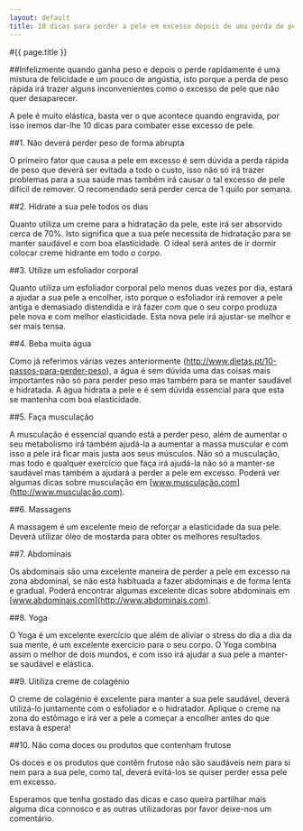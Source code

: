 ```yaml
---
layout: default
title: 10 dicas para perder a pele em excesso depois de uma perda de peso drástica.
---
```


#{{ page.title }}

##Infelizmente quando ganha peso e depois o perde rapidamente é uma mistura de felicidade e um pouco de angústia, isto porque a perda de peso rápida irá trazer alguns inconvenientes como o excesso de pele que não quer desaparecer.

A pele é muito elástica, basta ver o que acontece quando engravida, por isso iremos dar-lhe 10 dicas para combater esse excesso de pele.

##1. Não deverá perder peso de forma abrupta

O primeiro fator que causa a pele em excesso é sem dúvida a perda rápida de peso que deverá ser evitada a todo o custo, isso não só irá trazer problemas para a sua saúde mas também irá causar o tal excesso de pele difícil de remover. O recomendado será perder cerca de 1 quilo por semana.

##2. Hidrate a sua pele todos os dias

Quanto utiliza um creme para a hidratação da pele, este irá ser absorvido cerca de 70%. Isto significa que a sua pele necessita de hidratação para se manter saudável e com boa elasticidade. O ideal será antes de ir dormir colocar creme hidrante em todo o corpo.

##3. Utilize um esfoliador corporal

Quanto utiliza um esfoliador corporal pelo menos duas vezes por dia, estará a ajudar a sua pele a encolher, isto porque o esfoliador irá remover a pele antiga e demasiado distendida e irá fazer com que o seu corpo produza pele nova e com melhor elasticidade. Esta nova pele irá ajustar-se melhor e ser mais tensa.

##4. Beba muita água

Como já referimos várias vezes anteriormente (http://www.dietas.pt/10-passos-para-perder-peso), a água é sem dúvida uma das coisas mais importantes não só para perder peso mas também para se manter saudável e hidratada. A água hidrata a pele e é sem dúvida essencial para que esta se mantenha com boa elasticidade.

##5. Faça musculação

A musculação é essencial quando está a perder peso, além de aumentar o seu metabolismo irá também ajudá-la a aumentar a massa muscular e com isso a pele irá ficar mais justa aos seus músculos. Não só a musculação, mas todo e qualquer exercício que faça irá ajudá-la não só a manter-se saudável mas também a ajudará a perder a pele em excesso. Poderá ver algumas dicas sobre musculação em [www.musculação.com](http://www.musculação.com).

##6. Massagens

A massagem é um excelente meio de reforçar a elasticidade da sua pele. Deverá utilizar óleo de mostarda para obter os melhores resultados.

##7. Abdominais

Os abdominais são uma excelente maneira de perder a pele em excesso na zona abdominal, se não está habituada a fazer abdominais e de forma lenta e gradual. Poderá encontrar algumas excelente dicas sobre abdominais em [www.abdominais.com](http://www.abdominais.com).

##8. Yoga

O Yoga é um excelente exercício que além de aliviar o stress do dia a dia da sua mente, é um excelente exercício para o seu corpo. O Yoga combina assim o melhor de dois mundos, e com isso irá ajudar a sua pele a manter-se saudável e elástica.

##9. Uitiliza creme de colagénio

O creme de colagénio é excelente para manter a sua pele saudável, deverá utilizá-lo juntamente com o esfoliador e o hidratador. Aplique o creme na zona do estômago e irá ver a pele a começar a encolher antes do que estava à espera!

##10. Não coma doces ou produtos que contenham frutose

Os doces e os produtos que contêm frutose não são saudáveis nem para si nem para a sua pele, como tal, deverá evitá-los se quiser perder essa pele em excesso.

Esperamos que tenha gostado das dicas e caso queira partilhar mais alguma dica connosco e as outras utilizadoras por favor deixe-nos um comentário.